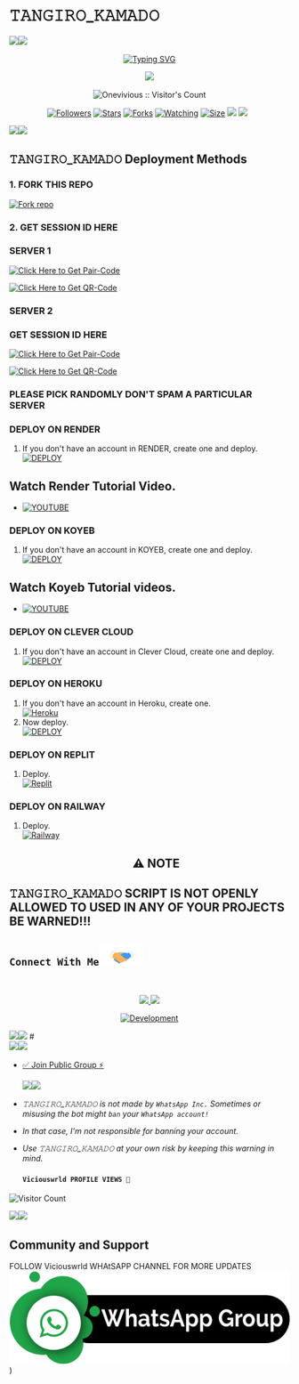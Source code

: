 # 𝚃𝙰𝙽𝙶𝙸𝚁𝙾_𝙺𝙰𝙼𝙰𝙳𝙾
   <a><img src='https://i.imgur.com/LyHic3i.gif'/></a><a><img src='https://i.imgur.com/LyHic3i.gif'/></a>
<p align="center">
<p align="center">
  <a href="https://git.io/typing-svg"><img src="https://readme-typing-svg.demolab.com?font=EB+Garamond&weight=800&size=28&duration=4000&pause=1000&random=false&width=435&lines=+•★⃝ 𝚃𝙰𝙽𝙶𝙸𝚁𝙾_+𝙺𝙰𝙼𝙰𝙳𝙾★⃝•;MULTI-DEVICE+WHATSAPP+BOT+🕴️;DEVELOPED+BY+Viciouswrld;RELEASED+DATE+22%2F6%2F2024." alt="Typing SVG" /></a>
 </p>
<p align="center">
<img src="https://telegra.ph/file/e6076d5ce5c240d3e277d.jpg"/> 
<p align="center"><img src="https://profile-counter.glitch.me/{Onevicious}/count.svg" alt="Onevivious :: Visitor's Count" /></p>
<p align="center">
<a href="https://github.com/Onevicious/followers"><img title="Followers" src="https://img.shields.io/github/followers/Onevicious?color=red&style=flat-square"></a>
<a href="https://github.com/Onevicious/KAMADO_TANGIRO/stargazers/"><img title="Stars" src="https://img.shields.io/github/stars/Onevicious/KAMADO_TANGIRO?color=blue&style=flat-square"></a>
<a href="https://github.com/Onevicious/KAMADO_TANGIRO/network/members"><img title="Forks" src="https://img.shields.io/github/forks/Onevicious/KAMADO-TANGIRO?color=red&style=flat-square"></a>
<a href="https://github.com/Onevicious/KAMADO_TANGIRO-Md/watchers"><img title="Watching" src="https://img.shields.io/github/watchers/Onevicious/KAMADO_TANGIRO?label=Watchers&color=blue&style=flat-square"></a>
<a href="https://github.com/Onevicious/KAMADO_TANGIRO/"><img title="Size" src="https://img.shields.io/github/repo-size/Onevicious/KAMADO_TANGIRO?style=flat-square&color=green"></a>
<a href="https://hits.seeyoufarm.com"><img src="https://hits.seeyoufarm.com/api/count/incr/badge.svg?url=https%3A%2F%2Fgithub.com%2FOnevicious%2FKAMADO_TANJIRO-Md&count_bg=%2379C83D&title_bg=%23555555&icon=probot.svg&icon_color=%2300FF6D&title=hits&edge_flat=false"/></a>
<a href="https://github.com/Onevicious/KAMADO_TANGIRO/graphs/commit-activity"><img height="20" src="https://img.shields.io/badge/Maintained%3F-yes-green.svg"></a>&nbsp;&nbsp;
</p>
<p align='center'>
    </p>
<a><img src='https://i.imgur.com/LyHic3i.gif'/></a><a><img src='https://i.imgur.com/LyHic3i.gif'/></a>
<p align="center">

 ## 𝚃𝙰𝙽𝙶𝙸𝚁𝙾_𝙺𝙰𝙼𝙰𝙳𝙾 Deployment Methods

### 1. FORK THIS REPO

<a href='https://github.com/Onevicious/KAMADO_TANGIRO/fork' target="_blank"><img alt='Fork repo' src='https://img.shields.io/badge/Fork This Repo-black?style=for-the-badge&logo=git&logoColor=white'/></a>

### 2. GET SESSION ID HERE

### SERVER 1
 
<a href="https://anita-server-1.onrender.com/pair"><img src="https://img.shields.io/badge/PAIR_CODE-blue" alt="Click Here to Get Pair-Code" width="110"></a>   

<a href="https://anita-server-1.onrender.com/wasiqr"><img src="https://img.shields.io/badge/QR CODE-green" alt="Click Here to Get QR-Code" width="90"></a>

### SERVER 2 
### GET SESSION ID HERE

<a href="https://queen-anita-server-2.onrender.com/pair"><img src="https://img.shields.io/badge/PAIR CODE-red" alt="Click Here to Get Pair-Code" width="110"></a>   

<a href="https://queen-anita-server-2.onrender.com/wasiqr"><img src="https://img.shields.io/badge/QR CODE-blue" alt="Click Here to Get QR-Code" width="90"></a>
### **PLEASE PICK RANDOMLY DON'T SPAM A PARTICULAR SERVER**


### DEPLOY ON RENDER

1. If you don't have an account in RENDER, create one and deploy.
    <br>
    <a href='https://dashboard.render.com/select-repo?type=web' target="_blank"><img alt='DEPLOY' src='https://img.shields.io/badge/-DEPLOY-black?style=for-the-badge&logo=render&logoColor=white'/></a>
## Watch Render Tutorial Video.
* [![YOUTUBE](https://img.shields.io/badge/HOW_TO_DEPLOY-red?style=for-the-badge&logo=youtube&logoColor=white)](https://youtu.be/PFYaqnuFKi8?si=clmY9NehWGACP1AM)

### DEPLOY ON KOYEB

1. If you don't have an account in KOYEB, create one and deploy.
    <br>
    <a href='https://koyeb.com' target="_blank"><img alt='DEPLOY' src='https://img.shields.io/badge/-DEPLOY-black?style=for-the-badge&logo=koyeb&logoColor=white'/></a>
## Watch Koyeb Tutorial videos.
* [![YOUTUBE](https://img.shields.io/badge/HOW_TO_DEPLOY-red?style=for-the-badge&logo=youtube&logoColor=white)](https://youtu.be/j4f5oNsbkTA?si=019D3aaX05yBnI-5)


### DEPLOY ON CLEVER CLOUD

1. If you don't have an account in Clever Cloud, create one and deploy.
    <br>
    <a href='https://api.clever-cloud.com/v2/sessions/signup?subscription_source=cta-home-signup' target="_blank"><img alt='DEPLOY' src='https://img.shields.io/badge/-DEPLOY-orange?style=for-the-badge&logo=clever-cloud&logoColor=white'/></a>

### DEPLOY ON HEROKU

1. If you don't have an account in Heroku, create one.
    <br>
    <a href='https://signup.heroku.com/' target="_blank"><img alt='Heroku' src='https://img.shields.io/badge/-Create-purple?style=for-the-badge&logo=heroku&logoColor=white'/></a>
2. Now deploy.
    <br>
    <a href='https://dashboard.heroku.com/new?template=https://github.com/DeeCeeXxx/Queen_Anita-V2' target="_blank"><img alt='DEPLOY' src='https://img.shields.io/badge/-DEPLOY-purple?style=for-the-badge&logo=heroku&logoColor=white'/></a>
### DEPLOY ON REPLIT
1. Deploy.
    <br>
    <a href='https://replit.com/github/Deeceexxx/Queen_Anita-V2' target="_blank"><img alt='Replit' src='https://img.shields.io/badge/-Deploy-red?style=for-the-badge&logo=replit&logoColor=white'/></a>
### DEPLOY ON RAILWAY
1. Deploy.
    <br>
    <a href='https://railway.com/github/Deeceexxx/Queen_Anita-V2' target="_blank"><img alt='Railway' src='https://img.shields.io/badge/-Deploy-green?style=for-the-badge&logo=railway&logoColor=white'/></a>

    <h2 align="center"> ⚠️ NOTE  </h2>
## 𝚃𝙰𝙽𝙶𝙸𝚁𝙾_𝙺𝙰𝙼𝙰𝙳𝙾 SCRIPT IS NOT OPENLY ALLOWED TO USED IN ANY OF YOUR PROJECTS BE WARNED!!! 

## ```Connect With Me```<img src="https://github.com/0xAbdulKhalid/0xAbdulKhalid/raw/main/assets/mdImages/handshake.gif" width ="80"></h1> 
 <br> 
<p align="center">
<a href="https://wa.me/2347036305932"><img src="https://img.shields.io/badge/Contact Vicious-25D366?style=for-the-badge&logo=whatsapp&logoColor=white" />
<a href="https://t.me/ViciousWrld"><img src="https://img.shields.io/badge/Telegram-0088cc?style=for-the-badge&logo=telegram&logoColor=white" /><br>
<p align="center">
<img alt="Development" width="250" src="https://media2.giphy.com/media/W9tBvzTXkQopi/giphy.gif?cid=6c09b952xu6syi1fyqfyc04wcfk0qvqe8fd7sop136zxfjyn&ep=v1_internal_gif_by_id&rid=giphy.gif&ct=g" /> </p>
<a><img src='https://i.imgur.com/LyHic3i.gif'/></a><a><img src='https://i.imgur.com/LyHic3i.gif'/></a>
# 

<br>
<a><img src='https://i.imgur.com/LyHic3i.gif'/></a><a><img src='https://i.imgur.com/LyHic3i.gif'/></a>

* [✅ Join Public Group ⚡](https://chat.whatsapp.com/IxT3A1pG4f36k7cOWxf5Sb)

  <a><img src='https://i.imgur.com/LyHic3i.gif'/></a><a><img src='https://i.imgur.com/LyHic3i.gif'/></a>
  

- *𝚃𝙰𝙽𝙶𝙸𝚁𝙾_𝙺𝙰𝙼𝙰𝙳𝙾 is not made by `WhatsApp Inc.` Sometimes or misusing the bot might `ban` your `WhatsApp account!`*
- *In that case, I'm not responsible for banning your account.*
- *Use 𝚃𝙰𝙽𝙶𝙸𝚁𝙾_𝙺𝙰𝙼𝙰𝙳𝙾 at your own risk by keeping this warning in mind.*
  
  #### ```Viciouswrld PROFILE VIEWS 🧚```
![Visitor Count](https://profile-counter.glitch.me/Onevicious/count.svg)

<a><img src='https://i.imgur.com/LyHic3i.gif'/></a><a><img src='https://i.imgur.com/LyHic3i.gif'/></a>

## Community and Support

FOLLOW Viciouswrld WHAtSAPP CHANNEL FOR MORE UPDATES
[![JOIN WHATSAPP GROUP](https://raw.githubusercontent.com/Neeraj-x0/Neeraj-x0/main/photos/suddidina-join-whatsapp.png)](https://chat.whatsapp.com/IxT3A1pG4f36k7cOWxf5Sb))

